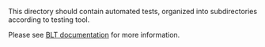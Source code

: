 This directory should contain automated tests, organized into subdirectories according to testing tool.

Please see [BLT documentation](blt.readthedocs.io/en/latest/readme/tests) for more information.
